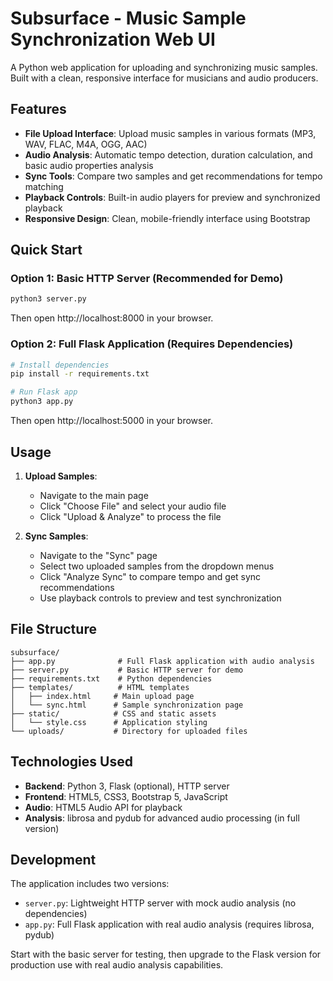 # Subsurface - Music Sample Synchronization Web UI

A Python web application for uploading and synchronizing music samples. Built with a clean, responsive interface for musicians and audio producers.

## Features

- **File Upload Interface**: Upload music samples in various formats (MP3, WAV, FLAC, M4A, OGG, AAC)
- **Audio Analysis**: Automatic tempo detection, duration calculation, and basic audio properties analysis
- **Sync Tools**: Compare two samples and get recommendations for tempo matching
- **Playback Controls**: Built-in audio players for preview and synchronized playback
- **Responsive Design**: Clean, mobile-friendly interface using Bootstrap

## Quick Start

### Option 1: Basic HTTP Server (Recommended for Demo)
```bash
python3 server.py
```
Then open http://localhost:8000 in your browser.

### Option 2: Full Flask Application (Requires Dependencies)
```bash
# Install dependencies
pip install -r requirements.txt

# Run Flask app
python3 app.py
```
Then open http://localhost:5000 in your browser.

## Usage

1. **Upload Samples**: 
   - Navigate to the main page
   - Click "Choose File" and select your audio file
   - Click "Upload & Analyze" to process the file

2. **Sync Samples**:
   - Navigate to the "Sync" page
   - Select two uploaded samples from the dropdown menus
   - Click "Analyze Sync" to compare tempo and get sync recommendations
   - Use playback controls to preview and test synchronization

## File Structure

```
subsurface/
├── app.py              # Full Flask application with audio analysis
├── server.py           # Basic HTTP server for demo
├── requirements.txt    # Python dependencies
├── templates/          # HTML templates
│   ├── index.html     # Main upload page
│   └── sync.html      # Sample synchronization page
├── static/            # CSS and static assets
│   └── style.css      # Application styling
└── uploads/           # Directory for uploaded files
```

## Technologies Used

- **Backend**: Python 3, Flask (optional), HTTP server
- **Frontend**: HTML5, CSS3, Bootstrap 5, JavaScript
- **Audio**: HTML5 Audio API for playback
- **Analysis**: librosa and pydub for advanced audio processing (in full version)

## Development

The application includes two versions:
- `server.py`: Lightweight HTTP server with mock audio analysis (no dependencies)
- `app.py`: Full Flask application with real audio analysis (requires librosa, pydub)

Start with the basic server for testing, then upgrade to the Flask version for production use with real audio analysis capabilities.